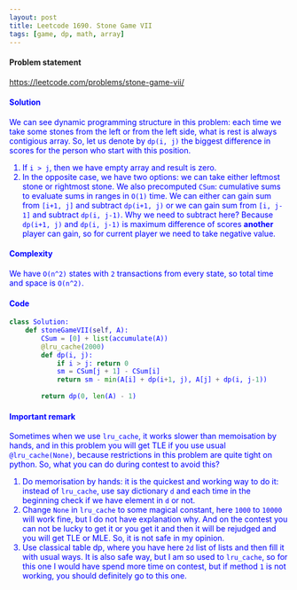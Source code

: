 ```yaml
---
layout: post
title: Leetcode 1690. Stone Game VII
tags: [game, dp, math, array]
---
```


#### Problem statement

<a href="https://leetcode.com/problems/stone-game-vii/"> <font color = blue>https://leetcode.com/problems/stone-game-vii/

#### Solution
We can see dynamic programming structure in this problem: each time we take some stones from the left or from the left side, what is rest is always contigious array. So, let us denote by `dp(i, j)` the biggest difference in scores for the person who start with this position.

1. If `i > j`, then we have empty array and result is zero.
2. In the opposite case, we have two options: we can take either leftmost stone or rightmost stone. We also precomputed `CSum`: cumulative sums to evaluate sums in ranges in `O(1)` time. We can either can gain sum from `[i+1, j]` and subtract `dp(i+1, j)` or we can gain sum from `[i, j-1]` and subtract `dp(i, j-1)`. Why we need to subtract here? Because `dp(i+1, j)` and `dp(i, j-1)` is maximum difference of scores **another** player can gain, so for current player we need to take negative value.

#### Complexity
We have `O(n^2)` states with `2` transactions from every state, so total time and space is `O(n^2)`.

#### Code
```python
class Solution:
    def stoneGameVII(self, A):
        CSum = [0] + list(accumulate(A))
        @lru_cache(2000)
        def dp(i, j):
            if i > j: return 0
            sm = CSum[j + 1] - CSum[i]
            return sm - min(A[i] + dp(i+1, j), A[j] + dp(i, j-1))
        
        return dp(0, len(A) - 1)
```

#### Important remark
Sometimes when we use `lru_cache`, it works slower than memoisation by hands, and in this problem you will get TLE if you use usual `@lru_cache(None)`, because restrictions in this problem are quite tight on python. So, what you can do during contest to avoid this?
1. Do memorisation by hands: it is the quickest and working way to do it: instead of `lru_cache`, use say dictionary `d` and each time in the beginning check if we have element in `d` or not.
2. Change `None` in `lru_cache` to some magical constant, here `1000` to `10000` will work fine, but I do not have explanation why. And on the contest you can not be lucky to get it or you get it and then it will be rejudged and you will get TLE or MLE. So, it is not safe in my opinion.
3. Use classical table dp, where you have here `2d` list of lists and then fill it with usual ways. It is also safe way, but I am so used to `lru_cache`, so for this one I would have spend more time on contest, but if method `1` is not working, you should definitely go to this one.